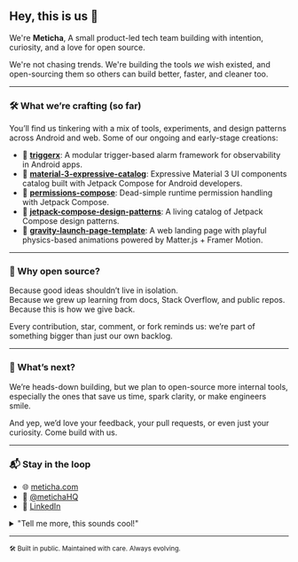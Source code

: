 ## Hey, this is us 👋

We're **Meticha**, A small product-led tech team building with intention, curiosity, and a love for open source.

We're not chasing trends. We're building the tools *we* wish existed, and open-sourcing them so others can build better, faster, and cleaner too.

---

### 🛠️ What we’re crafting (so far)

You’ll find us tinkering with a mix of tools, experiments, and design patterns across Android and web. Some of our ongoing and early-stage creations:

- 🧭 [**triggerx**](https://github.com/meticha/triggerx): A modular trigger-based alarm framework for observability in Android apps.
- 🎨 [**material-3-expressive-catalog**](https://github.com/meticha/material-3-expressive-catalog): Expressive Material 3 UI components catalog built with Jetpack Compose for Android developers.
- 🔐 [**permissions-compose**](https://github.com/meticha/permissions-compose): Dead-simple runtime permission handling with Jetpack Compose.
- 🧱 [**jetpack-compose-design-patterns**](https://github.com/meticha/jetpack-compose-design-patterns): A living catalog of Jetpack Compose design patterns.
- 🌌 [**gravity-launch-page-template**](https://github.com/meticha/gravity-launch-page-template): A web landing page with playful physics-based animations powered by Matter.js + Framer Motion.

---

### 🍃 Why open source?

Because good ideas shouldn’t live in isolation.  
Because we grew up learning from docs, Stack Overflow, and public repos.  
Because this is how we give back.

Every contribution, star, comment, or fork reminds us: we’re part of something bigger than just our own backlog.

---

### 🔭 What’s next?

We’re heads-down building, but we plan to open-source more internal tools, especially the ones that save us time, spark clarity, or make engineers smile.

And yep, we’d love your feedback, your pull requests, or even just your curiosity. Come build with us.

---

### 📬 Stay in the loop

- 🌐 [meticha.com](https://meticha.com)
- 🧵 [@metichaHQ](https://twitter.com/metichaHQ)
- 💼 [LinkedIn](https://www.linkedin.com/company/meticha)

<details>
  <summary>"Tell me more, this sounds cool!"</summary>
  <br>

- Our work blends **Android**, **Jetpack Compose**, **React**, **Vite**, **Framer Motion**, and just enough 🪄 animation to make things feel alive.
- We believe in **small teams**, **clean APIs**, and **delightful defaults**.
- Most of our ideas start with *“this should be simpler.”*

</details>

---

<sub>🛠️ Built in public. Maintained with care. Always evolving.</sub>
